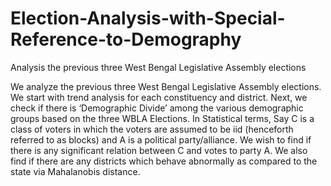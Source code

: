 # Election-Analysis-with-Special-Reference-to-Demography
Analysis the previous three West Bengal Legislative Assembly elections


We analyze the previous three West Bengal Legislative Assembly elections. We start with trend analysis for each
constituency and district. Next, we check if there is ‘Demographic Divide’ among the various demographic groups
based on the three WBLA Elections. In Statistical terms, Say C is a class of voters in which the voters are assumed to
be iid (henceforth referred to as blocks) and A is a political party/alliance. We wish to find if there is any significant
relation between C and votes to party A. We also find if there are any districts which behave abnormally as compared
to the state via Mahalanobis distance.
